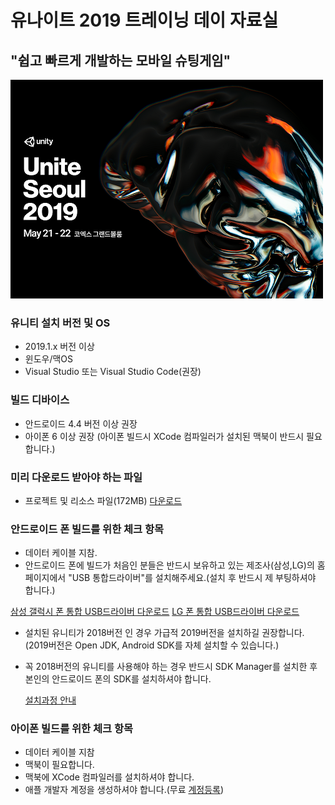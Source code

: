 # 유나이트 2019 트레이닝 데이 자료실
## "쉽고 빠르게 개발하는 모바일 슈팅게임"

![](https://github.com/IndieGameMaker/Unite2019/blob/master/image_readtop.png)

### 유니티 설치 버전 및 OS

- 2019.1.x 버전 이상
- 윈도우/맥OS
- Visual Studio 또는 Visual Studio Code(권장)

### 빌드 디바이스

- 안드로이드 4.4 버전 이상 권장
- 아이폰 6 이상 권장 (아이폰 빌드시 XCode 컴파일러가 설치된 맥북이 반드시 필요합니다.)

### 미리 다운로드 받아야 하는 파일

- 프로젝트 및 리소스 파일(172MB) [다운로드](https://1drv.ms/u/s!Asker0nVo1TSwu1sIut7fHNCtEOSww)

### 안드로이드 폰 빌드를 위한 체크 항목
- 데이터 케이블 지참.
- 안드로이드 폰에 빌드가 처음인 분들은 반드시 보유하고 있는 제조사(삼성,LG)의 홈페이지에서 "USB 통합드라이버"를 설치해주세요.(설치 후 반드시 제 부팅하셔야 합니다.)

[삼성 갤럭시 폰 통합 USB드라이버 다운로드](https://local.sec.samsung.com/comLocal/support/down/kies_main.do?kind=usb)
[LG 폰 통합 USB드라이버 다운로드](https://www.lge.co.kr/lgekor/download-center/downloadCenterList.do)

- 설치된 유니티가 2018버전 인 경우 가급적 2019버전을 설치하길 권장합니다.(2019버전은 Open JDK, Android SDK를 자체 설치할 수 있습니다.)
- 꼭 2018버전의 유니티를 사용해야 하는 경우 반드시 SDK Manager를 설치한 후 본인의 안드로이드 폰의 SDK를 설치하셔야 합니다. 
  
  [설치과정 안내](https://github.com/IndieGameMaker/SWU01/blob/master/%EC%95%88%EB%93%9C%EB%A1%9C%EC%9D%B4%EB%93%9C_%EB%B9%8C%EB%93%9C%EA%B3%BC%EC%A0%95.md)

### 아이폰 빌드를 위한 체크 항목
- 데이터 케이블 지참
- 맥북이 필요합니다.
- 맥북에 XCode 컴파일러를 설치하셔야 합니다.
- 애플 개발자 계정을 생성하셔야 합니다.(무료 [계정등록](http://developer.apple.com))